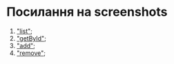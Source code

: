 # Посилання на screenshots

1. ["list"](https://monosnap.com/file/iyR7xgk5ZKUmUdXcJtPvpSJ7yqGxzu);
2. ["getById"](https://monosnap.com/file/EAjMFBDkN7lcxoRNJdY5RgHN98jMbR);
3. ["add"](https://monosnap.com/file/gn9rZ5AaLZnIk5i3bqjcpVTs7hx51F);
4. ["remove"](https://monosnap.com/file/KRVP7uzNP5ICBl2eaaVWMUKikN7mR0);
